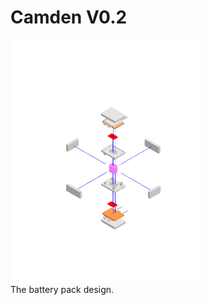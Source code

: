 # Camden V0.2



<img src="media/View3.png" alt="drawing" width="300"/> <br> 
The battery pack design. 
</p>
<p align="center">
</p>

